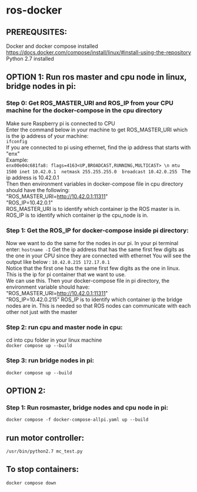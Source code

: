 # ros-docker

## PREREQUSITES:  
Docker and docker compose installed  
https://docs.docker.com/compose/install/linux/#install-using-the-repository  
Python 2.7 installed  

## OPTION 1: Run ros master and cpu node in linux, bridge nodes in pi:  

### Step 0: Get ROS_MASTER_URI and ROS_IP from your CPU machine for the docker-compose in the cpu directory
Make sure Raspberry pi is connected to CPU  
Enter the command below in your machine to get ROS_MASTER_URI which is the ip address of your machine:  
```ifconfig```  
If you are connected to pi using ethernet, find the ip address that starts with "enx"  
Example:  
```enx00e04c681fa8: flags=4163<UP,BROADCAST,RUNNING,MULTICAST> \n mtu 1500 inet 10.42.0.1  netmask 255.255.255.0  broadcast 10.42.0.255 ```
The ip address is 10.42.0.1  
Then then environment variables in docker-compose file in cpu directory should have the following:  
"ROS_MASTER_URI=http://10.42.0.1:11311"  
"ROS_IP=10.42.0.1"  
ROS_MASTER_URI is to identify which container ip the ROS master is in.  
ROS_IP is to identify which container ip the cpu_node is in. 

### Step 1: Get the ROS_IP for docker-compose inside pi directory:  
Now we want to do the same for the nodes in our pi. 
In your pi terminal enter: 
```hostname -I```
Get the ip address that has the same first few digits as the one in your CPU since they are connected with ethernet
You will see the output like below  :
```10.42.0.215 172.17.0.1 ```  
Notice that the first one has the same first few digits as the one in linux. This is the ip for pi container that we want to use.  
We can use this. Then your docker-compose file in pi directory, the environment variable should have:  
"ROS_MASTER_URI=http://10.42.0.1:11311"  
"ROS_IP=10.42.0.215"
ROS_IP is to identify which container ip the bridge nodes are in. 
This is needed so that ROS nodes can communicate with each other not just with the master  


### Step 2: run cpu and master node in cpu:  
cd into cpu folder in your linux machine  
```docker compose up --build```  

### Step 3: run bridge nodes in pi:  
```docker compose up --build``` 

## OPTION 2:  
### Step 1: Run rosmaster, bridge nodes and cpu node in pi:
```docker compose -f docker-compose-allpi.yaml up --build```

## run motor controller:  
```/usr/bin/python2.7 mc_test.py```  

## To stop containers:  
```docker compose down```

